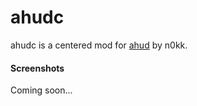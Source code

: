 # ahudc

ahudc is a centered mod for [ahud](https://github.com/n0kk/ahud) by n0kk.

#### Screenshots

Coming soon...